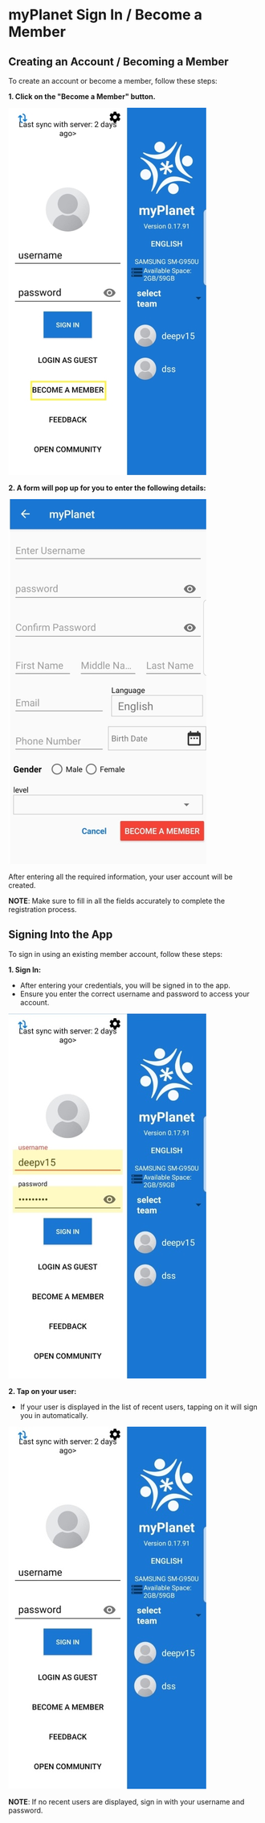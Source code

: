 # myPlanet Sign In / Become a Member

## Creating an Account / Becoming a Member

To create an account or become a member, follow these steps:

**1. Click on the "Become a Member" button.**

   ![Become Member](images/sign-in-page.jpg)
   
**2. A form will pop up for you to enter the following details:**

   ![Member Details](images/member-details-page.jpg)

   After entering all the required information, your user account will be created.

   **NOTE**: Make sure to fill in all the fields accurately to complete the registration process.

## Signing Into the App

To sign in using an existing member account, follow these steps:

**1. Sign In:**
   - After entering your credentials, you will be signed in to the app.
   - Ensure you enter the correct username and password to access your account.

   ![Recently Logged In](images/recently-logged-in-page.jpg)

**2. Tap on your user:**
   - If your user is displayed in the list of recent users, tapping on it will sign you in automatically.

   ![Sign in](images/existing-users-page.jpg)

   **NOTE**: If no recent users are displayed, sign in with your username and password.
